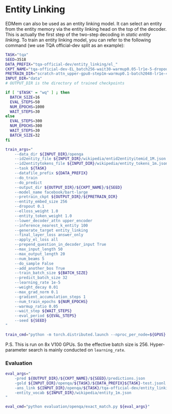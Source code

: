 # Entity Linking

EDMem can also be used as an entity linking model. It can select an entity from the entity memory via the entity linking head on the top of the decoder. This is actually the first step of the two-step decoding in *static entity linking*. To train an entity linking model, you can refer to the following command (we use TQA official-dev split as an example):

```bash
TASK="tqa"
SEED=3518
DATA_PREFIX="tqa-official-dev/entity_linking/el_"
CKPT_NAME="tqa-official-dev-EL_batch256-wait30-warmup0.05-lr1e-5-dropout0.1-eval300"
PRETRAIN_DIR="scratch-attn_upper-gpu8-step1m-warmup0.1-batch2048-lr1e-4-norm0.1-ssm0.5-mlm0.3-el1.0/checkpoint-1000000"
INPUT_DIR="data"
# OUTPUT_DIR is the directory of trained checkpoints

if [ "$TASK" = "wq" ] ; then
  BATCH_SIZE=16
  EVAL_STEPS=50
  NUM_EPOCHS=1000
  WAIT_STEPS=30
else
  EVAL_STEPS=300
  NUM_EPOCHS=300
  WAIT_STEPS=30
  BATCH_SIZE=32
fi

train_args="
    --data_dir ${INPUT_DIR}/openqa
    --id2entity_file ${INPUT_DIR}/wikipedia/entid2entityitemid_1M.json
    --id2entitytokens_file ${INPUT_DIR}/wikipedia/entity_tokens_1m.json
    --task ${TASK}
    --datafile_prefix ${DATA_PREFIX}
    --do_train
    --do_predict
    --output_dir ${OUTPUT_DIR}/${CKPT_NAME}/${SEED}
    --model_name facebook/bart-large
    --pretrain_ckpt ${OUTPUT_DIR}/${PRETRAIN_DIR}
    --entity_embed_size 256
    --dropout 0.1
    --elloss_weight 1.0
    --entity_token_weight 1.0
    --lower_decoder_attn upper_encoder
    --inference_nearest_k_entity 100
    --generate_target entity_linking
    --final_layer_loss answer_only
    --apply_el_loss all
    --prepend_question_in_decoder_input True
    --max_input_length 50
    --max_output_length 20
    --num_beams 5
    --do_sample False
    --add_another_bos True
    --train_batch_size ${BATCH_SIZE}
    --predict_batch_size 32
    --learning_rate 1e-5
    --weight_decay 0.01
    --max_grad_norm 0.1
    --gradient_accumulation_steps 1
    --num_train_epochs ${NUM_EPOCHS}
    --warmup_ratio 0.05
    --wait_step ${WAIT_STEPS}
    --eval_period ${EVAL_STEPS}
    --seed ${SEED}
"

train_cmd="python -m torch.distributed.launch --nproc_per_node=${GPUS} src/run_QA.py ${train_args}"
```
P.S. This is run on 8x V100 GPUs. So the effective batch size is 256. Hyper-parameter search is mainly conducted on `learning_rate`.

### Evaluation

```bash
eval_args="
    -pred ${OUTPUT_DIR}/${CKPT_NAME}/${SEED}/predictions.json
    -gold ${INPUT_DIR}/openqa/${TASK}/${DATA_PREFIX}${TASK}-test.jsonl
    -ans_link ${INPUT_DIR}/openqa/${TASK}/tqa-official-dev/entity_linking/sling_invocab-test.json
    -entity_vocab ${INPUT_DIR}/wikipedia/entity_1m.json
"

eval_cmd="python evaluation/openqa/exact_match.py ${eval_args}"
```
